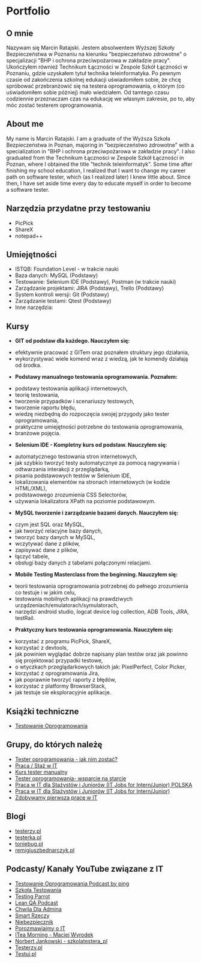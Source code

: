 # Portfolio

## O mnie

Nazywam się Marcin Ratajski. Jestem absolwentem Wyższej Szkoły Bezpieczeństwa w Poznaniu na kierunku "bezpieczeństwo zdrowotne" o specjalizacji "BHP i ochrona przeciwpożarowa w zakładzie pracy". Ukończyłem również Technikum Łączności w Zespole Szkół Łączności w Poznaniu, gdzie uzyskałem tytuł technika teleinformatyka. Po pewnym czasie od zakończenia szkolnej edukacji uświadomiłem sobie, że chcę spróbować przebranżowić się na testera oprogramowania, o którym (co uświadomiłem sobie póżniej) mało wiedziałem. Od tamtego czasu codziennie przeznaczam czas na edukację we własnym zakresie, po to, aby móc zostać testerem oprogramowania. 

## About me

My name is Marcin Ratajski. I am a graduate of the Wyższa Szkoła Bezpieczeństwa in Poznan, majoring in "bezpieczeństwo zdrowotne" with a specialization in "BHP i ochrona przeciwpożarowa w zakładzie pracy". I also graduated from the Technikum Łączności w Zespole Szkół Łączności in Poznan, where I obtained the title "technik teleinformatyk". Some time after finishing my school education, I realized that I want to change my career path on software tester, which (as I realized later) I knew little about. Since then, I have set aside time every day to educate myself in order to become a software tester.

## Narzędzia przydatne przy testowaniu

* PicPick
* ShareX
* notepad++

## Umiejętności

* ISTQB: Foundation Level - w trakcie nauki
* Baza danych: MySQL (Podstawy)
* Testowanie: Selenium IDE (Podstawy), Postman (w trakcie nauki)
* Zarządzanie projektami: JIRA (Podstawy), Trello (Podstawy) 
* System kontroli wersji: Git (Podstawy)
* Zarządzanie testami: Qtest (Podstawy)
* Inne narzędzia: 

## Kursy 

* **GIT od podstaw dla każdego.
Nauczyłem się:**
- efektywnie pracować z GITem oraz poznałem struktury jego działania, 
- wykorzystywać wiele komend wraz z wiedzą, jak te komendy działają od środka.
* **Podstawy manualnego testowania oprogramowania.
Poznałem:**
- podstawy testowania aplikacji internetowych, 
- teorię testowania,
- tworzenie przypadków i scenariuszy testowych,
- tworzenie raportu błędu,
- wiedzę niezbędną do rozpoczęcia swojej przygody jako tester oprogramowania,
- praktyczne umiejętności potrzebne do testowania oprogramowania,
- branżowe pojęcia.
* **Selenium IDE - Kompletny kurs od podstaw.
Nauczyłem się:**
- automatycznego testowania stron internetowych,
- jak szybkio tworzyć testy automatycznye za pomocą nagrywania i odtwarzania interakcji z przeglądarką,
- pisania podstawowych testów w Selenium IDE,
- lokalizowania elementów na stronach internetowych (w kodzie HTML/XML),
- podstawowego zrozumienia CSS Selectorów,
- używania lokalizatora XPath na poziomie podstawowym.
* **MySQL tworzenie i zarządzanie bazami danych.
Nauczyłem się:**
- czym jest SQL oraz MySQL,
- jak tworzyć relacyjne bazy danych,
- tworzyć bazy danych w MySQL,
- wczytywać dane z plików,
- zapisywać dane z plików,
- łączyć tabele,
- obsługi bazy danych z tabelami połączonymi relacjami.
* **Mobile Testing Masterclass from the beginning.
Nauczyłem się:**
- teorii testowania oprogramowania potrzebnej do pełnego zrozumienia co testuje i w jakim celu,
- testowania mobilnych aplikacji na prawdziwych urządzeniach/emulatorach/symulatorach,
- narzędzi android studio, logcat device log collection, ADB Tools, JIRA, testRail.
* **Praktyczny kurs testowania oprogramowania.
Nauczyłem się:**
- korzystać z programu PicPick, ShareX, 
- korzystać z devtools,
- jak powinien wyglądać dobrze napisany plan testów oraz jak powinno się projektować przypadki testowe,
- o wtyczkach przeglądarkowych takich jak: PixelPerfect, Color Picker,
- korzystać z oprogramowania Jira,
- jak poprawnie tworzyć raporty z błędów,
- korzystać z platformy BrowserStack,
- jak testuje sie eksploracyjnie aplikacje.
## Książki techniczne

* [Testowanie Oprogramowania](https://pwicherski.gitbook.io)

## Grupy, do których należę

* [Tester oprogramowania - jak nim zostać?](https://www.facebook.com/groups/531570473876610/?ref=group_header)
* [Praca / Staż w IT](https://www.facebook.com/groups/1778129425801951/?multi_permalinks=3324255224522689)
* [Kurs tester manualny](https://www.facebook.com/groups/246926649684135/)
* [Tester oprogramowania- wsparcie na starcie](https://www.facebook.com/groups/testeroprogramowania/?multi_permalinks=1278284359338992)
* [Praca w IT dla Stażystów i Juniorów (IT Jobs for Intern/Junior) POLSKA](https://www.facebook.com/groups/praca.w.it.polska/?multi_permalinks=585041655916947)
* [Praca w IT dla Stażystów i Juniorów (IT Jobs for Intern/Junior)](https://www.facebook.com/groups/1561984417428846/?multi_permalinks=2743045062656103)
* [Zdobywamy pierwszą pracę w IT](https://www.facebook.com/groups/juniorjobsonly/)

## Blogi

* [testerzy.pl](http://testerzy.pl)
* [testerka.pl](http://testerka.pl)
* [toniebug.pl](https://www.toniebug.pl)
* [remigiuszbednarczyk.pl](https://remigiuszbednarczyk.pl)

## Podcasty/ Kanały YouTube związane z IT

* [Testowanie Oprogramowania Podcast by ping](https://open.spotify.com/show/7jqDWVuJ7YSX4ep1a5tMMd)
* [Szkoła Testowania](https://open.spotify.com/show/6Wb4Ef2Z16IuOd67MEJhBt)
* [Testing Parrot](https://open.spotify.com/show/7Hdtp7cilHZ1DGnqwhWLOz)
* [Lean QA Podcast](https://open.spotify.com/show/5lSStc70oGA622LLiHBGTg)
* [Chwila Dla Admina](https://open.spotify.com/show/6OT5TysRwmE1mJieC17v0Y)
* [Smart Rzeczy](https://open.spotify.com/show/26Bh4hJPffxUOCMHoLcV0v)
* [Niebezpiecznik](https://open.spotify.com/playlist/21oFRewgXSYJBBkUoONYN3)
* [Porozmawiajmy o IT](https://open.spotify.com/show/6rI5ht3thikrMvgY69fnuW)
* [ITea Morning - Maciej Wyrodek](https://www.youtube.com/channel/UCiiRmy6BsGPO-eGiUClAsgA)
* [Norbert Jankowski - szkolatestera_pl](https://www.youtube.com/channel/UCDwUPJMxehIkJSD94cWOvlg)
* [Testerzy.pl](https://www.youtube.com/user/testerzy)
* [Testuj.pl](https://www.youtube.com/channel/UC5nfCVMCEhYjCgnUoufoLhw)
